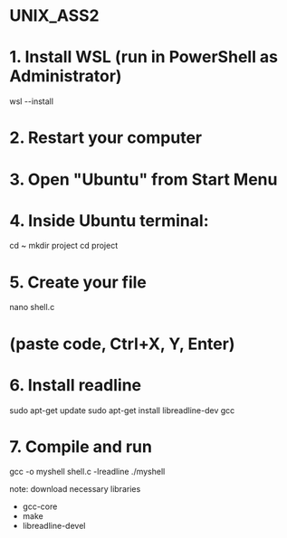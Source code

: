 # UNIX_ASS2

# 1. Install WSL (run in PowerShell as Administrator)
wsl --install

# 2. Restart your computer

# 3. Open "Ubuntu" from Start Menu

# 4. Inside Ubuntu terminal:
cd ~
mkdir project
cd project

# 5. Create your file
nano shell.c
# (paste code, Ctrl+X, Y, Enter)

# 6. Install readline
sudo apt-get update
sudo apt-get install libreadline-dev gcc

# 7. Compile and run
gcc -o myshell shell.c -lreadline
./myshell

note: download necessary libraries  
   - gcc-core
   - make
   - libreadline-devel
